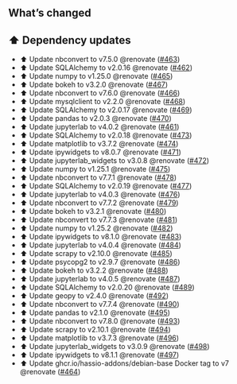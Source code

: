 ## What’s changed

## ⬆️ Dependency updates

- ⬆️ Update nbconvert to v7.5.0 @renovate ([#463](https://github.com/hassio-addons/addon-jupyterlab/pull/463))
- ⬆️ Update SQLAlchemy to v2.0.16 @renovate ([#462](https://github.com/hassio-addons/addon-jupyterlab/pull/462))
- ⬆️ Update numpy to v1.25.0 @renovate ([#465](https://github.com/hassio-addons/addon-jupyterlab/pull/465))
- ⬆️ Update bokeh to v3.2.0 @renovate ([#467](https://github.com/hassio-addons/addon-jupyterlab/pull/467))
- ⬆️ Update nbconvert to v7.6.0 @renovate ([#466](https://github.com/hassio-addons/addon-jupyterlab/pull/466))
- ⬆️ Update mysqlclient to v2.2.0 @renovate ([#468](https://github.com/hassio-addons/addon-jupyterlab/pull/468))
- ⬆️ Update SQLAlchemy to v2.0.17 @renovate ([#469](https://github.com/hassio-addons/addon-jupyterlab/pull/469))
- ⬆️ Update pandas to v2.0.3 @renovate ([#470](https://github.com/hassio-addons/addon-jupyterlab/pull/470))
- ⬆️ Update jupyterlab to v4.0.2 @renovate ([#461](https://github.com/hassio-addons/addon-jupyterlab/pull/461))
- ⬆️ Update SQLAlchemy to v2.0.18 @renovate ([#473](https://github.com/hassio-addons/addon-jupyterlab/pull/473))
- ⬆️ Update matplotlib to v3.7.2 @renovate ([#474](https://github.com/hassio-addons/addon-jupyterlab/pull/474))
- ⬆️ Update ipywidgets to v8.0.7 @renovate ([#471](https://github.com/hassio-addons/addon-jupyterlab/pull/471))
- ⬆️ Update jupyterlab_widgets to v3.0.8 @renovate ([#472](https://github.com/hassio-addons/addon-jupyterlab/pull/472))
- ⬆️ Update numpy to v1.25.1 @renovate ([#475](https://github.com/hassio-addons/addon-jupyterlab/pull/475))
- ⬆️ Update nbconvert to v7.7.1 @renovate ([#478](https://github.com/hassio-addons/addon-jupyterlab/pull/478))
- ⬆️ Update SQLAlchemy to v2.0.19 @renovate ([#477](https://github.com/hassio-addons/addon-jupyterlab/pull/477))
- ⬆️ Update jupyterlab to v4.0.3 @renovate ([#476](https://github.com/hassio-addons/addon-jupyterlab/pull/476))
- ⬆️ Update nbconvert to v7.7.2 @renovate ([#479](https://github.com/hassio-addons/addon-jupyterlab/pull/479))
- ⬆️ Update bokeh to v3.2.1 @renovate ([#480](https://github.com/hassio-addons/addon-jupyterlab/pull/480))
- ⬆️ Update nbconvert to v7.7.3 @renovate ([#481](https://github.com/hassio-addons/addon-jupyterlab/pull/481))
- ⬆️ Update numpy to v1.25.2 @renovate ([#482](https://github.com/hassio-addons/addon-jupyterlab/pull/482))
- ⬆️ Update ipywidgets to v8.1.0 @renovate ([#483](https://github.com/hassio-addons/addon-jupyterlab/pull/483))
- ⬆️ Update jupyterlab to v4.0.4 @renovate ([#484](https://github.com/hassio-addons/addon-jupyterlab/pull/484))
- ⬆️ Update scrapy to v2.10.0 @renovate ([#485](https://github.com/hassio-addons/addon-jupyterlab/pull/485))
- ⬆️ Update psycopg2 to v2.9.7 @renovate ([#486](https://github.com/hassio-addons/addon-jupyterlab/pull/486))
- ⬆️ Update bokeh to v3.2.2 @renovate ([#488](https://github.com/hassio-addons/addon-jupyterlab/pull/488))
- ⬆️ Update jupyterlab to v4.0.5 @renovate ([#487](https://github.com/hassio-addons/addon-jupyterlab/pull/487))
- ⬆️ Update SQLAlchemy to v2.0.20 @renovate ([#489](https://github.com/hassio-addons/addon-jupyterlab/pull/489))
- ⬆️ Update geopy to v2.4.0 @renovate ([#492](https://github.com/hassio-addons/addon-jupyterlab/pull/492))
- ⬆️ Update nbconvert to v7.7.4 @renovate ([#490](https://github.com/hassio-addons/addon-jupyterlab/pull/490))
- ⬆️ Update pandas to v2.1.0 @renovate ([#495](https://github.com/hassio-addons/addon-jupyterlab/pull/495))
- ⬆️ Update nbconvert to v7.8.0 @renovate ([#493](https://github.com/hassio-addons/addon-jupyterlab/pull/493))
- ⬆️ Update scrapy to v2.10.1 @renovate ([#494](https://github.com/hassio-addons/addon-jupyterlab/pull/494))
- ⬆️ Update matplotlib to v3.7.3 @renovate ([#496](https://github.com/hassio-addons/addon-jupyterlab/pull/496))
- ⬆️ Update jupyterlab_widgets to v3.0.9 @renovate ([#498](https://github.com/hassio-addons/addon-jupyterlab/pull/498))
- ⬆️ Update ipywidgets to v8.1.1 @renovate ([#497](https://github.com/hassio-addons/addon-jupyterlab/pull/497))
- ⬆️ Update ghcr.io/hassio-addons/debian-base Docker tag to v7 @renovate ([#464](https://github.com/hassio-addons/addon-jupyterlab/pull/464))

